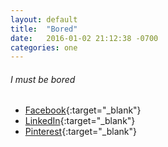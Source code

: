 ```yaml
---
layout: default
title:  "Bored"
date:   2016-01-02 21:12:38 -0700
categories: one
---
```

###### I must be bored
*   [Facebook](https://www.facebook.com/){:target="_blank"}
*   [LinkedIn](https://www.linkedin.com/uas/login){:target="_blank"}
*   [Pinterest](https://pinterest.com/){:target="_blank"}
